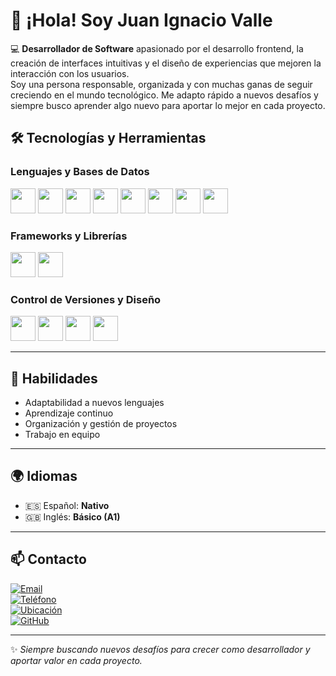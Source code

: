 # 👋 ¡Hola! Soy Juan Ignacio Valle

💻 **Desarrollador de Software** apasionado por el desarrollo frontend, la creación de interfaces intuitivas y el diseño de experiencias que mejoren la interacción con los usuarios.  
Soy una persona responsable, organizada y con muchas ganas de seguir creciendo en el mundo tecnológico. Me adapto rápido a nuevos desafíos y siempre busco aprender algo nuevo para aportar lo mejor en cada proyecto.  

## 🛠️ Tecnologías y Herramientas

### Lenguajes y Bases de Datos
<img src="https://iconskills.dev/assets/icons/html.svg" width="40" /> 
<img src="https://iconskills.dev/assets/icons/css.svg" width="40" /> 
<img src="https://iconskills.dev/assets/icons/javascript.svg" width="40" /> 
<img src="https://iconskills.dev/assets/icons/dotnet.svg" width="40" /> 
<img src="https://iconskills.dev/assets/icons/sql-server.svg" width="40" /> 
<img src="https://iconskills.dev/assets/icons/mysql.svg" width="40" /> 
<img src="https://iconskills.dev/assets/icons/sqlite.svg" width="40" /> 
<img src="https://iconskills.dev/assets/icons/supabase.svg" width="40" />

### Frameworks y Librerías
<img src="https://iconskills.dev/assets/icons/electron.svg" width="40" /> 
<img src="https://iconskills.dev/assets/icons/tailwindcss.svg" width="40" />

### Control de Versiones y Diseño
<img src="https://iconskills.dev/assets/icons/git.svg" width="40" /> 
<img src="https://iconskills.dev/assets/icons/github.svg" width="40" /> 
<img src="https://iconskills.dev/assets/icons/figma.svg" width="40" /> 
<img src="https://iconskills.dev/assets/icons/illustrator.svg" width="40" />

---

## 🌱 Habilidades

- Adaptabilidad a nuevos lenguajes  
- Aprendizaje continuo  
- Organización y gestión de proyectos  
- Trabajo en equipo  

---

## 🌍 Idiomas

- 🇪🇸 Español: **Nativo**  
- 🇬🇧 Inglés: **Básico (A1)**  

---

## 📫 Contacto

[![Email](https://img.shields.io/badge/Email-D14836?style=for-the-badge&logo=gmail&logoColor=white)](mailto:juanignaciovalle84@gmail.com)  
[![Teléfono](https://img.shields.io/badge/Teléfono-25D366?style=for-the-badge&logo=whatsapp&logoColor=white)](tel:+543572538359)  
[![Ubicación](https://img.shields.io/badge/Pilar%2C%20Córdoba-FF5733?style=for-the-badge&logo=google-maps&logoColor=white)]()  
[![GitHub](https://img.shields.io/badge/GitHub-181717?style=for-the-badge&logo=github&logoColor=white)](https://github.com/juanvalle17)  

---

✨ *Siempre buscando nuevos desafíos para crecer como desarrollador y aportar valor en cada proyecto.*  
